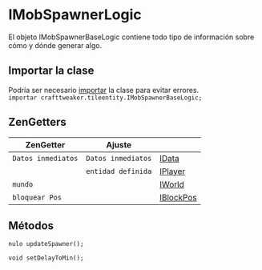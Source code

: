# IMobSpawnerLogic

El objeto IMobSpawnerBaseLogic contiene todo tipo de información sobre cómo y dónde generar algo.

## Importar la clase

Podría ser necesario [importar](/AdvancedFunctions/Import/) la clase para evitar errores.  
`importar crafttweaker.tileentity.IMobSpawnerBaseLogic;`

## ZenGetters

| ZenGetter          | Ajuste             |                                       |
| ------------------ | ------------------ | ------------------------------------- |
| `Datos inmediatos` | `Datos inmediatos` | [IData](/Vanilla/Data/IData/)         |
|                    | `entidad definida` | [IPlayer](/Vanilla/Players/IPlayer/)  |
| `mundo`            |                    | [IWorld](/Vanilla/World/IWorld)       |
| `bloquear Pos`     |                    | [IBlockPos](/Vanilla/World/IBlockPos) |

## Métodos

```zenscript
nulo updateSpawner();

void setDelayToMin();
```